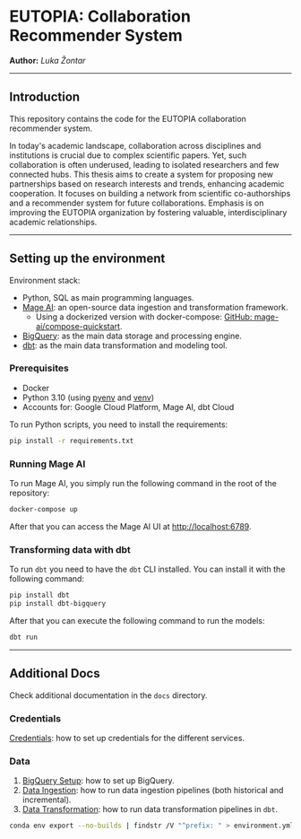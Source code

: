 # EUTOPIA: Collaboration Recommender System

**Author:** *Luka Žontar*

<hr/>

## Introduction

This repository contains the code for the EUTOPIA collaboration recommender system.

In today's academic landscape, collaboration across disciplines and institutions is crucial due to complex scientific
papers. Yet, such collaboration is often underused, leading to isolated researchers and few connected hubs. This thesis
aims to create a system for proposing new partnerships based on research interests and trends, enhancing academic
cooperation. It focuses on building a network from scientific co-authorships and a recommender system for future
collaborations. Emphasis is on improving the EUTOPIA organization by fostering valuable, interdisciplinary academic
relationships.

<hr/>

## Setting up the environment

Environment stack:

- Python, SQL as main programming languages.
- [Mage AI](https://www.mage.ai/): an open-source data ingestion and transformation framework.
    - Using a dockerized version with
      docker-compose: [GitHub: mage-ai/compose-quickstart](https://docs.mage.ai/getting-started/setup).
- [BigQuery](https://cloud.google.com/bigquery): as the main data storage and processing engine.
- [dbt](https://www.getdbt.com/): as the main data transformation and modeling tool.

### Prerequisites

- Docker
- Python 3.10 (using [pyenv](https://github.com/pyenv-win/pyenv-win)
  and [venv](https://docs.python.org/3/library/venv.html))
- Accounts for: Google Cloud Platform, Mage AI, dbt Cloud

To run Python scripts, you need to install the requirements:

```bash
pip install -r requirements.txt
```

### Running Mage AI

To run Mage AI, you simply run the following command in the root of the repository:

```bash
docker-compose up
```

After that you can access the Mage AI UI at [http://localhost:6789](http://localhost:6789).

### Transforming data with dbt

To run `dbt` you need to have the `dbt` CLI installed. You can install it with the following command:

```bash
pip install dbt
pip install dbt-bigquery
```

After that you can execute the following command to run the models:

```bash
dbt run
```

<hr/>

## Additional Docs

Check additional documentation in the `docs` directory.

### Credentials

[Credentials](docs/data/Credentials.md): how to set up credentials for the different services.

### Data

1. [BigQuery Setup](docs/data/01%20-%20BigQuery%20Setup.md): how to set up BigQuery.
2. [Data Ingestion](docs/data/02%20-%20Data%20Ingestion.md): how to run data ingestion pipelines (both historical and
   incremental).
3. [Data Transformation](docs/data/03%20-%20Data%20Transformation.md): how to run data transformation pipelines
   in `dbt`.

```bash
conda env export --no-builds | findstr /V "^prefix: " > environment.yml
```